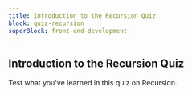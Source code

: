 ```yaml
---
title: Introduction to the Recursion Quiz
block: quiz-recursion
superBlock: front-end-development
---
```


## Introduction to the Recursion Quiz

Test what you've learned in this quiz on Recursion.
